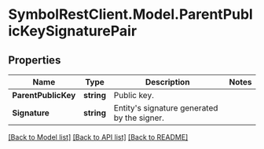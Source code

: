 # SymbolRestClient.Model.ParentPublicKeySignaturePair

## Properties

Name | Type | Description | Notes
------------ | ------------- | ------------- | -------------
**ParentPublicKey** | **string** | Public key. | 
**Signature** | **string** | Entity&#39;s signature generated by the signer. | 

[[Back to Model list]](../README.md#documentation-for-models) [[Back to API list]](../README.md#documentation-for-api-endpoints) [[Back to README]](../README.md)

